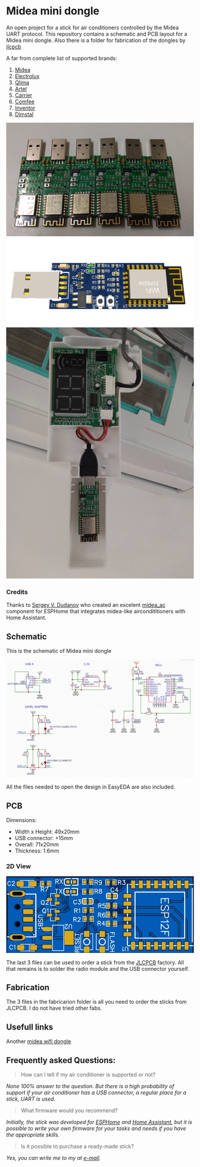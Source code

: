 # Midea mini dongle

An open project for a stick for air conditioners controlled by the Midea UART protocol. This repository contains a schematic and PCB layout for a Midea mini dongle. Also there is a folder for fabrication of the dongles by [jlcpcb](https://jlcpcb.com/)

A far from complete list of supported brands:
1. [Midea](https://www.midea.com/)
2. [Electrolux](https://www.electrolux.ru/)
3. [Qlima](https://www.qlima.com/)
4. [Artel](https://www.artelgroup.com/)
5. [Carrier](https://www.carrier.com/)
6. [Comfee](http://www.comfee-russia.ru/)
7. [Inventor](https://www.inventorairconditioner.com/)
8. [Dimstal](https://www.dimstal.de/)

![1](images/dongles.png)
![2](images/3d.png)
![3](images/mount_dongle.png)

### Credits

Thanks to [Sergey V. Dudanov](https://github.com/dudanov) who created an excelent [midea_ac](https://esphome.io/components/climate/midea_ac.html) component for ESPHome that integrates midea-like aircondititioners with Home Assistant.


## Schematic

This is the schematic of Midea mini dongle

![Schematic](images/schema.jpg)

All the files needed to open the design in EasyEDA are also included.

## PCB 
Dimensions: 
 - Width x Height: 49x20mm
 - USB connector: +15mm 
 - Overall: 71x20mm
 - Thickness: 1.6mm

### 2D View
![2D View](images/2d.jpg)

The last 3 files can be used to order a stick from the [JLCPCB](https://jlcpcb.com) factory. All that remains is to solder the radio module and the USB connector yourself.


## Fabrication
The 3 files in the fabricarion folder is all you need to order the sticks from JLCPCB. I do not have tried other fabs.

## Usefull links

Another [midea wifi dongle](https://github.com/lizardsystems/midea-mini-dongle)

## Frequently asked Questions:
> How can I tell if my air conditioner is supported or not?

*None 100% answer to the question. But there is a high probability of support if your air conditioner has a USB connector, a regular place for a stick, UART is used.*

> What firmware would you recommend?

*Initially, the stick was developed for [ESPHome](https://esphome.io) and [Home Assistant](https://www.home-assistant.io), but it is possible to write your own firmware for your tasks and needs if you have the appropriate skills.*

> Is it possible to purchase a ready-made stick?

*Yes, you can write me to my at [e-mail](mailto:johnnyvandeberg@gmail.com).*

